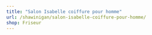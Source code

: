 ```yaml
---
title: "Salon Isabelle coiffure pour homme"
url: /shawinigan/salon-isabelle-coiffure-pour-homme/
shop: Friseur
---
```

